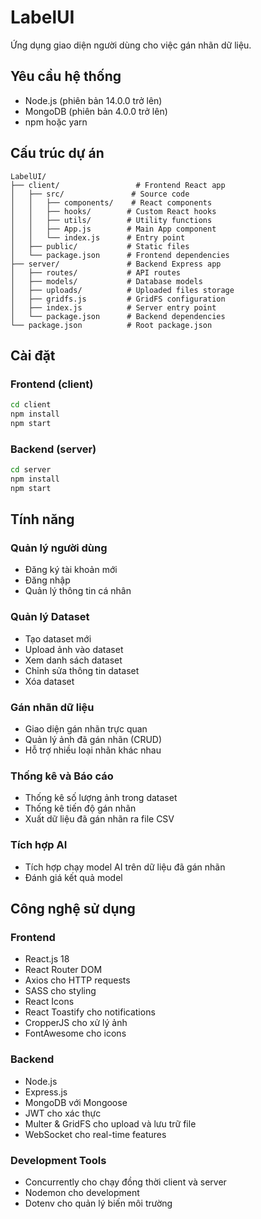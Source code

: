 # LabelUI

Ứng dụng giao diện người dùng cho việc gán nhãn dữ liệu.

## Yêu cầu hệ thống

- Node.js (phiên bản 14.0.0 trở lên)
- MongoDB (phiên bản 4.0.0 trở lên)
- npm hoặc yarn

## Cấu trúc dự án

```
LabelUI/
├── client/                 # Frontend React app
│   ├── src/               # Source code
│   │   ├── components/    # React components
│   │   ├── hooks/        # Custom React hooks
│   │   ├── utils/        # Utility functions
│   │   ├── App.js        # Main App component
│   │   └── index.js      # Entry point
│   ├── public/           # Static files
│   └── package.json      # Frontend dependencies
├── server/               # Backend Express app
│   ├── routes/           # API routes
│   ├── models/           # Database models
│   ├── uploads/          # Uploaded files storage
│   ├── gridfs.js         # GridFS configuration
│   ├── index.js          # Server entry point
│   └── package.json      # Backend dependencies
└── package.json          # Root package.json
```

## Cài đặt

### Frontend (client)

```bash
cd client
npm install
npm start
```

### Backend (server)

```bash
cd server
npm install
npm start
```

## Tính năng

### Quản lý người dùng

- Đăng ký tài khoản mới
- Đăng nhập
- Quản lý thông tin cá nhân

### Quản lý Dataset

- Tạo dataset mới
- Upload ảnh vào dataset
- Xem danh sách dataset
- Chỉnh sửa thông tin dataset
- Xóa dataset

### Gán nhãn dữ liệu

- Giao diện gán nhãn trực quan
- Quản lý ảnh đã gán nhãn (CRUD)
- Hỗ trợ nhiều loại nhãn khác nhau

### Thống kê và Báo cáo

- Thống kê số lượng ảnh trong dataset
- Thống kê tiến độ gán nhãn
- Xuất dữ liệu đã gán nhãn ra file CSV

### Tích hợp AI

- Tích hợp chạy model AI trên dữ liệu đã gán nhãn
- Đánh giá kết quả model

## Công nghệ sử dụng

### Frontend

- React.js 18
- React Router DOM
- Axios cho HTTP requests
- SASS cho styling
- React Icons
- React Toastify cho notifications
- CropperJS cho xử lý ảnh
- FontAwesome cho icons

### Backend

- Node.js
- Express.js
- MongoDB với Mongoose
- JWT cho xác thực
- Multer & GridFS cho upload và lưu trữ file
- WebSocket cho real-time features

### Development Tools

- Concurrently cho chạy đồng thời client và server
- Nodemon cho development
- Dotenv cho quản lý biến môi trường

